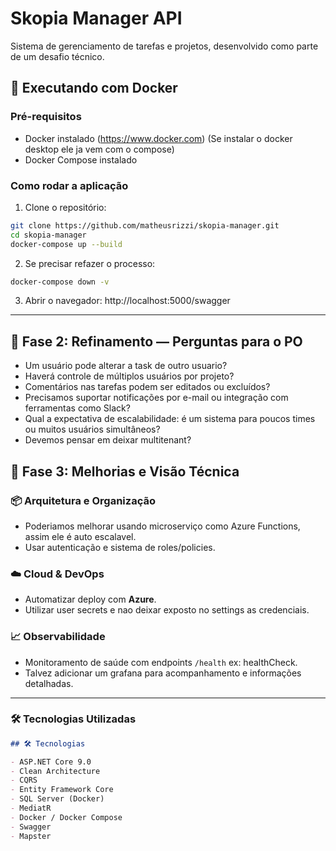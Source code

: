 # Skopia Manager API
Sistema de gerenciamento de tarefas e projetos, desenvolvido como parte de um desafio técnico.

## 🚀 Executando com Docker

### Pré-requisitos
- Docker instalado (https://www.docker.com) (Se instalar o docker desktop ele ja vem com o compose)
- Docker Compose instalado

### Como rodar a aplicação

1. Clone o repositório:

```bash
git clone https://github.com/matheusrizzi/skopia-manager.git
cd skopia-manager
docker-compose up --build
```
2. Se precisar refazer o processo:
```bash
docker-compose down -v
```
3. Abrir o navegador: http://localhost:5000/swagger
---
## 📩 Fase 2: Refinamento — Perguntas para o PO

- Um usuário pode alterar a task de outro usuario?
- Haverá controle de múltiplos usuários por projeto?
- Comentários nas tarefas podem ser editados ou excluídos?
- Precisamos suportar notificações por e-mail ou integração com ferramentas como Slack?
- Qual a expectativa de escalabilidade: é um sistema para poucos times ou muitos usuários simultâneos?
- Devemos pensar em deixar multitenant?

## 🚧 Fase 3: Melhorias e Visão Técnica

### 📦 Arquitetura e Organização

- Poderiamos melhorar usando microserviço como Azure Functions, assim ele é auto escalavel.
- Usar autenticação e sistema de roles/policies.

### ☁️ Cloud & DevOps

- Automatizar deploy com **Azure**.
- Utilizar user secrets e nao deixar exposto no settings as credenciais.

### 📈 Observabilidade

- Monitoramento de saúde com endpoints `/health` ex: healthCheck.
- Talvez adicionar um grafana para acompanhamento e informações detalhadas.

---

### 🛠️ **Tecnologias Utilizadas**

```md
## 🛠️ Tecnologias

- ASP.NET Core 9.0
- Clean Architecture
- CQRS
- Entity Framework Core
- SQL Server (Docker)
- MediatR
- Docker / Docker Compose
- Swagger
- Mapster
